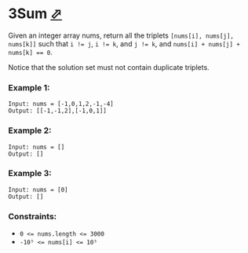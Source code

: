 # 3Sum [⬀](https://leetcode.com/problems/3sum/)

Given an integer array nums, return all the triplets `[nums[i], nums[j], nums[k]]` such that `i != j`, `i != k`, and `j != k`, and `nums[i] + nums[j] + nums[k] == 0`.

Notice that the solution set must not contain duplicate triplets.

### Example 1:
```
Input: nums = [-1,0,1,2,-1,-4]
Output: [[-1,-1,2],[-1,0,1]]
```

### Example 2:
```
Input: nums = []
Output: []
```

### Example 3:
```
Input: nums = [0]
Output: []
```

### Constraints:

- `0 <= nums.length <= 3000`
- `-10⁵ <= nums[i] <= 10⁵`
